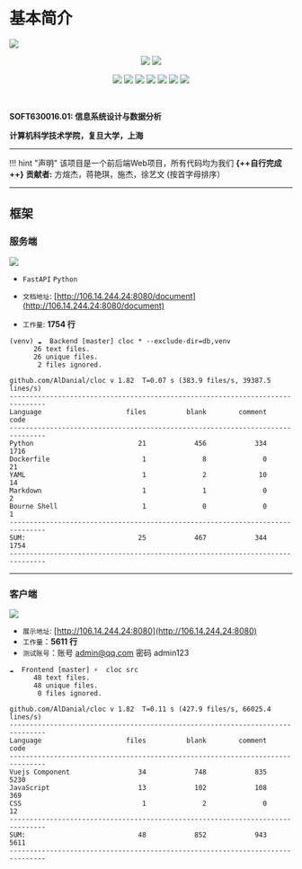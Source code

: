 # 基本简介

![](https://minio.droproblem.com/document/logo.png)



<p align="center">
  <img src="https://img.shields.io/badge/测试覆盖率-100%25-success" />
  <img src="https://img.shields.io/badge/生产版本-v1.0-blue" />
</p>
<p align="center">
 <img src="https://img.shields.io/badge/服务端-FastAPI-blueviolet" />
  <img src="https://img.shields.io/badge/客户端-Vue-green" />
  <img src="https://img.shields.io/badge/UI支持-AntD-bb0eb5" />
  <img src="https://img.shields.io/badge/文档-Material&Mkdocs-lightgrey" />
  <img src="https://img.shields.io/badge/仓库支持-gitea-orange" />
  <img src="https://img.shields.io/badge/流水线支持-drone-important" />
  <img src="https://img.shields.io/badge/部署支持-Docker-069e5c" />
</p>


<br>

**SOFT630016.01: 信息系统设计与数据分析** 

 **计算机科学技术学院，复旦大学，上海**

-----



!!! hint "声明"
    该项目是一个前后端Web项目，所有代码均为我们 **{++自行完成++}**
**贡献者:** 方煊杰，蒋艳琪，施杰，徐艺文 (按首字母排序）


---

## 框架

### 服务端

<img src="https://img.shields.io/badge/API文档-Swagger-blueviolet" />

* `FastAPI`    `Python`

* `文档地址`: [http://106.14.244.24:8080/document](http://106.14.244.24:8080/document)

* `工作量`: **1754 行**

```
(venv) ☁  Backend [master] cloc * --exclude-dir=db,venv
      26 text files.
      26 unique files.                              
       2 files ignored.

github.com/AlDanial/cloc v 1.82  T=0.07 s (383.9 files/s, 39387.5 lines/s)
-------------------------------------------------------------------------------
Language                     files          blank        comment           code
-------------------------------------------------------------------------------
Python                          21            456            334           1716
Dockerfile                       1              8              0             21
YAML                             1              2             10             14
Markdown                         1              1              0              2
Bourne Shell                     1              0              0              1
-------------------------------------------------------------------------------
SUM:                            25            467            344           1754
-------------------------------------------------------------------------------

```



---

### 客户端

<img src="https://img.shields.io/badge/Vue-AntD-informational" />

* `展示地址`: [http://106.14.244.24:8080](http://106.14.244.24:8080)
* `工作量`：**5611 行**
* `测试账号`：账号 admin@qq.com  密码 admin123

```
☁  Frontend [master] ⚡  cloc src 
      48 text files.
      48 unique files.                              
       0 files ignored.

github.com/AlDanial/cloc v 1.82  T=0.11 s (427.9 files/s, 66025.4 lines/s)
-------------------------------------------------------------------------------
Language                     files          blank        comment           code
-------------------------------------------------------------------------------
Vuejs Component                 34            748            835           5230
JavaScript                      13            102            108            369
CSS                              1              2              0             12
-------------------------------------------------------------------------------
SUM:                            48            852            943           5611
-------------------------------------------------------------------------------

```

